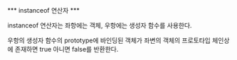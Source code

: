 *** instanceof 연산자 ***

instanceof 연산자는 좌항에는 객체, 우항에는 생성자 함수를 사용한다.

우항의 생성자 함수의 prototype에 바인딩된 객체가 좌변의 객체의 프로토타입 체인상에 존재하면 true 아니면 false를 반환한다.

